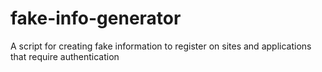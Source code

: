 # fake-info-generator
A script for creating fake information to register on sites and applications that require authentication
